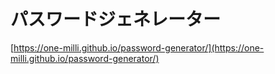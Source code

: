 # パスワードジェネレーター

[https://one-milli.github.io/password-generator/](https://one-milli.github.io/password-generator/)
